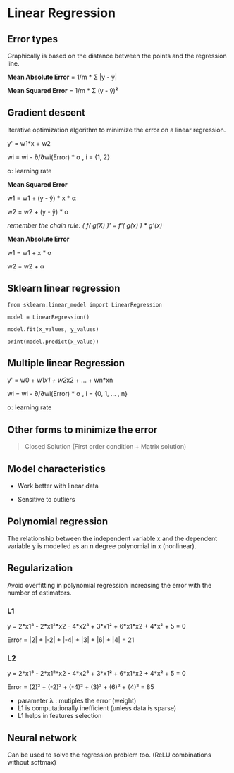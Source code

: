 # Linear Regression

## Error types
Graphically is based on the distance between the points and the regression line.

**Mean Absolute Error** = 1/m * Σ |y - ŷ|

**Mean Squared Error** = 1/m * Σ (y - ŷ)²

## Gradient descent
Iterative optimization algorithm to minimize the error on a linear regression.

y' = w1*x + w2

wi = wi - ∂/∂wi(Error) * α , i = {1, 2}

α: learning rate

**Mean Squared Error**

w1 = w1 + (y - ŷ) \* x \* α

w2 = w2 + (y - ŷ) \* α

_remember the chain rule: ( f( g(X) )' = f'( g(x) ) \* g'(x)_

**Mean Absolute Error**

w1 = w1 + x * α

w2 = w2 + α

## Sklearn linear regression

```
from sklearn.linear_model import LinearRegression

model = LinearRegression()

model.fit(x_values, y_values)

print(model.predict(x_value))
```

## Multiple linear Regression

y' = w0 + w1*x1 + w2*x2 + ... + wn*xn

wi = wi - ∂/∂wi(Error) * α , i = {0, 1, ... , n}

α: learning rate

## Other forms to minimize the error

> Closed Solution (First order condition + Matrix solution)

## Model characteristics

- Work better with linear data

- Sensitive to outliers

## Polynomial regression
The relationship between the independent variable x and the dependent variable y is modelled as an n degree polynomial in x (nonlinear).

## Regularization
Avoid overfitting in polynomial regression increasing the error with the number of estimators.

### L1

y = 2\*x1³ - 2\*x1²\*x2 - 4\*x2³ + 3\*x1² + 6\*x1\*x2 + 4\*x² + 5 = 0

Error = |2| + |-2| + |-4| + |3| + |6| + |4| = 21

### L2

y = 2\*x1³ - 2\*x1²\*x2 - 4\*x2³ + 3\*x1² + 6\*x1\*x2 + 4\*x² + 5 = 0

Error = (2)² + (-2)² + (-4)² + (3)² + (6)² + (4)² = 85

- parameter λ : mutiples the error (weight)
- L1 is computationally inefficient (unless data is sparse)
- L1 helps in features selection

## Neural network
Can be used to solve the regression problem too.
(ReLU combinations without softmax)
